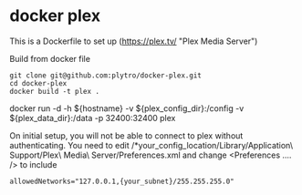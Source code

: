 docker plex
===========

This is a Dockerfile to set up (https://plex.tv/ "Plex Media Server")

Build from docker file

```
git clone git@github.com:plytro/docker-plex.git
cd docker-plex
docker build -t plex . 
```

docker run -d -h ${hostname} -v ${plex_config_dir}:/config -v ${plex_data_dir}:/data -p 32400:32400  plex

On initial setup, you will not be able to connect to plex without authenticating. You need to edit /*your_config_location/Library/Application\ Support/Plex\ Media\ Server/Preferences.xml and change <Preferences .... /> to include

```
allowedNetworks="127.0.0.1,{your_subnet}/255.255.255.0"
```
